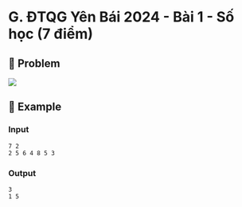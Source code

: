 # G. ĐTQG Yên Bái 2024 - Bài 1 - Số học (7 điểm)

## 📖 Problem

![](https://espresso.codeforces.com/57683643b325b9ad50f17d342e4a4fb575778112.png)


## 🧠 Example

### Input

```text
7 2
2 5 6 4 8 5 3
```

### Output

```text
3
1 5
```


